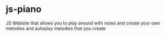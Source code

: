# js-piano
JS Website that allows you to play around with notes and create your own melodies and autoplay melodies that you create
